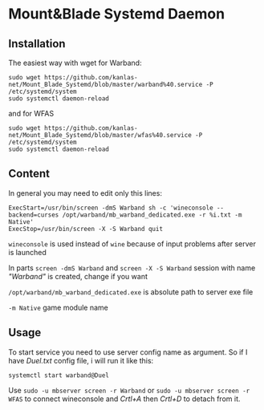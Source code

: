 # Mount&Blade Systemd Daemon

## Installation

The easiest way with wget for Warband:

```
sudo wget https://github.com/kanlas-net/Mount_Blade_Systemd/blob/master/warband%40.service -P /etc/systemd/system
sudo systemctl daemon-reload
```

and for WFAS

```
sudo wget https://github.com/kanlas-net/Mount_Blade_Systemd/blob/master/wfas%40.service -P /etc/systemd/system
sudo systemctl daemon-reload
```

## Content

In general you may need to edit only this lines:
```
ExecStart=/usr/bin/screen -dmS Warband sh -c 'wineconsole --backend=curses /opt/warband/mb_warband_dedicated.exe -r %i.txt -m Native'
ExecStop=/usr/bin/screen -X -S Warband quit
```

`wineconsole` is used instead of `wine` because of input problems after server is launched

In parts `screen -dmS Warband` and `screen -X -S Warband` session with name *"Warband"* is created, change if you want

`/opt/warband/mb_warband_dedicated.exe` is absolute path to server exe file

`-m Native` game module name

## Usage

To start service you need to use server config name as argument. So if I have *Duel.txt* config file, i will run it like this:

`systemctl start warband@Duel`

Use `sudo -u mbserver screen -r Warband` or `sudo -u mbserver screen -r WFAS` to connect wineconsole and *Crtl+A* then *Crtl+D* to detach from it.

